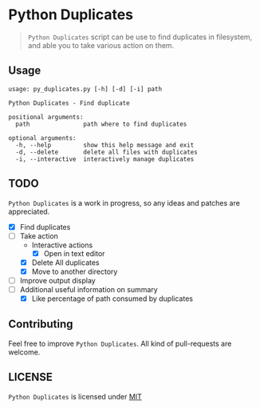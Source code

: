 # Python Duplicates

> `Python Duplicates` script can be use to find duplicates in filesystem, and
> able you to take various action on them.

Usage
-----

```
usage: py_duplicates.py [-h] [-d] [-i] path

Python Duplicates - Find duplicate

positional arguments:
  path               path where to find duplicates

optional arguments:
  -h, --help         show this help message and exit
  -d, --delete       delete all files with duplicates
  -i, --interactive  interactively manage duplicates
```

TODO
----

`Python Duplicates` is a work in progress, so any ideas and patches are appreciated.

* [x] Find duplicates
* [ ] Take action
    * Interactive actions
        * [x] Open in text editor
    * [x] Delete All duplicates
    * [x] Move to another directory
* [ ] Improve output display
* [ ] Additional useful information on summary
    * [x] Like percentage of path consumed by duplicates

Contributing
------------

Feel free to improve `Python Duplicates`. All kind of pull-requests are welcome.

LICENSE
------

`Python Duplicates` is licensed under
[MIT](https://github.com/nagracks/py_duplicates/blob/master/LICENSE)
